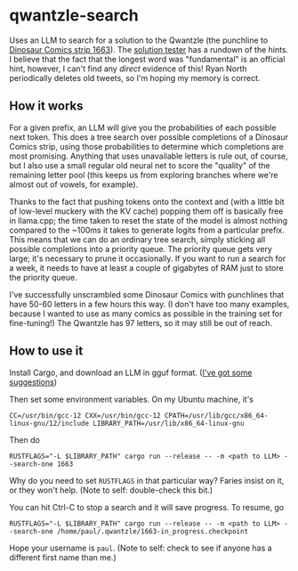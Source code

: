 # qwantzle-search

Uses an LLM to search for a solution to the Qwantzle (the punchline to [Dinosaur Comics strip 1663](https://www.qwantz.com/index.php?comic=1663)). The [solution tester](https://www.afifthofnothing.com/anacryptogram.html) has a rundown of the hints. I believe that the fact that the longest word was "fundamental" is an official hint, however, I can't find any *direct* evidence of this! Ryan North periodically deletes old tweets, so I'm hoping my memory is correct.

## How it works

For a given prefix, an LLM will give you the probabilities of each possible next token. This does a tree search over possible completions of a Dinosaur Comics strip, using those probabilities to determine which completions are most promising. Anything that uses unavailable letters is rule out, of course, but I also use a small regular old neural net to score the "quality" of the remaining letter pool (this keeps us from exploring branches where we're almost out of vowels, for example).

Thanks to the fact that pushing tokens onto the context and (with a little bit of low-level muckery with the KV cache) popping them off is basically free in llama.cpp; the time taken to reset the state of the model is almost nothing compared to the ~100ms it takes to generate logits from a particular prefix. This means that we can do an ordinary tree search, simply sticking all possible completions into a priority queue. The priority queue gets very large; it's necessary to prune it occasionally. If you want to run a search for a week, it needs to have at least a couple of gigabytes of RAM just to store the priority queue.

I've successfully unscrambled some Dinosaur Comics with punchlines that have 50-60 letters in a few hours this way. (I don't have too many examples, because I wanted to use as many comics as possible in the training set for fine-tuning!) The Qwantzle has 97 letters, so it may still be out of reach.

## How to use it

Install Cargo, and download an LLM in gguf format. ([I've got some suggestions](https://huggingface.co/paul-stansifer))

Then set some environment variables. On my Ubuntu machine, it's 
```
CC=/usr/bin/gcc-12 CXX=/usr/bin/gcc-12 CPATH=/usr/lib/gcc/x86_64-linux-gnu/12/include LIBRARY_PATH=/usr/lib/x86_64-linux-gnu
```

Then do
```
RUSTFLAGS="-L $LIBRARY_PATH" cargo run --release -- -m <path to LLM> --search-one 1663
```

Why do you need to set `RUSTFLAGS` in that particular way? Faries insist on it, or they won't help. (Note to self: double-check this bit.)

You can hit Ctrl-C to stop a search and it will save progress. To resume, go

```
RUSTFLAGS="-L $LIBRARY_PATH" cargo run --release -- -m <path to LLM> --search-one /home/paul/.qwantzle/1663-in_progress.checkpoint
```

Hope your username is `paul`. (Note to self: check to see if anyone has a different first name than me.)
